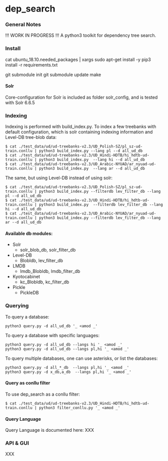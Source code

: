 # dep_search

### General Notes

!!! WORK IN PROGRESS !!!
A python3 toolkit for dependency tree search.

### Install

cat ubuntu_18.10.needed_packages | xargs sudo apt-get install -y
pip3 install -r requirements.txt

git submodule init
git submodule update
make

#### Solr
Core-configuration for Solr is included as folder solr_config, and is tested with Solr 6.6.5
### Indexing
Indexing is performed with build_index.py. To index a few treebanks with default configuration, which is solr containing indexing information and Level-DB tree-blob data:
~~~~
$ cat ./test_data/ud/ud-treebanks-v2.3/UD_Polish-SZ/pl_sz-ud-train.conllu | python3 build_index.py --lang pl --d all_ud_db
$ cat ./test_data/ud/ud-treebanks-v2.3/UD_Hindi-HDTB/hi_hdtb-ud-train.conllu | python3 build_index.py  --lang hi --d all_ud_db
$ cat ./test_data/ud/ud-treebanks-v2.3/UD_Arabic-NYUAD/ar_nyuad-ud-train.conllu | python3 build_index.py  --lang ar --d all_ud_db
~~~~

The same, but using Level-DB instead of using solr:
~~~~
$ cat ./test_data/ud/ud-treebanks-v2.3/UD_Polish-SZ/pl_sz-ud-train.conllu | python3 build_index.py --filterdb lev_filter_db --lang pl --d all_ud_db
$ cat ./test_data/ud/ud-treebanks-v2.3/UD_Hindi-HDTB/hi_hdtb-ud-train.conllu | python3 build_index.py  --filterdb lev_filter_db --lang hi --d all_ud_db
$ cat ./test_data/ud/ud-treebanks-v2.3/UD_Arabic-NYUAD/ar_nyuad-ud-train.conllu | python3 build_index.py --filterdb lev_filter_db --lang ar --d all_ud_db
~~~~


#### Available db modules:
* Solr
    - solr_blob_db, solr_filter_db
* Level-DB
     - Blobldb, lev_filter_db
* LMDB
     - lmdb_Blobldb, lmdb_filter_db
* Kyotocabinet
     - kc_Blobldb, kc_filter_db
* Pickle
    - PickleDB

### Querying

To query a database:
~~~~
python3 query.py -d all_ud_db '_ <amod _'
~~~~
To query a database with specific languages:
~~~~
python3 query.py -d all_ud_db --langs hi '_ <amod _'
python3 query.py -d all_ud_db --langs pl,hi '_ <amod _'
~~~~
To query multiple databases, one can use asterisks, or list the databases:
~~~~
python3 query.py -d all_*_db  --langs pl,hi '_ <amod _'
python3 query.py -d x_db,a_db  --langs pl,hi '_ <amod _'
~~~~
#### Query as conllu filter
To use dep_search as a conllu filter:
~~~~
$ cat ./test_data/ud/ud-treebanks-v2.3/UD_Hindi-HDTB/hi_hdtb-ud-train.conllu | python3 filter_conllu.py '_ <amod _'
~~~~

#### Query Language
Query Language is documented here:
XXX

### API & GUI
XXX
